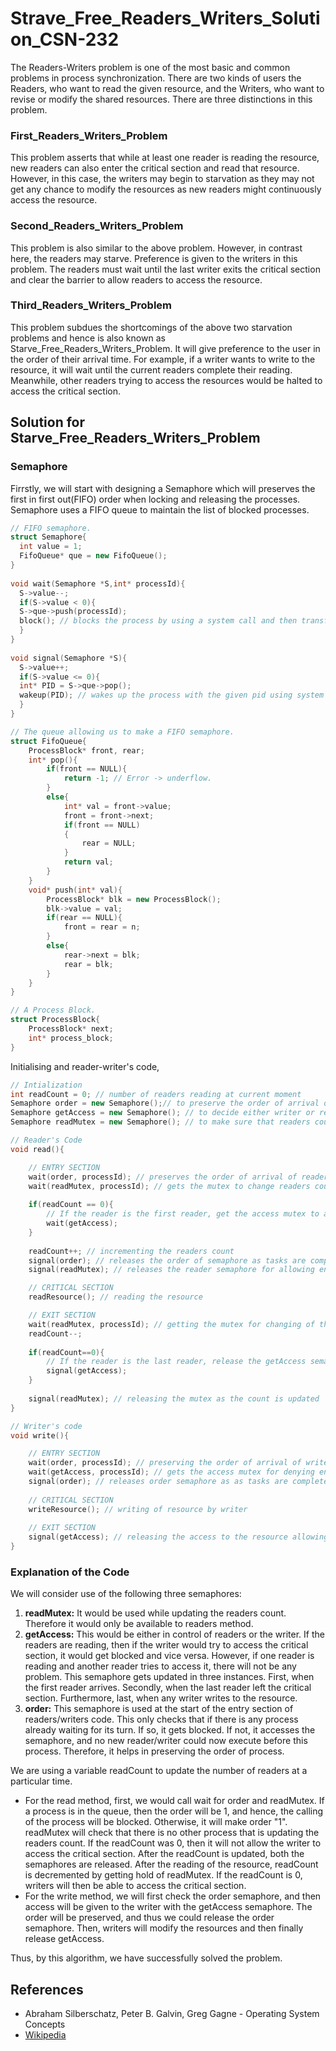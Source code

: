 # Strave_Free_Readers_Writers_Solution_CSN-232
The Readers-Writers problem is one of the most basic and common problems in process synchronization. There are two kinds of users the Readers, who want to read the given resource, and the Writers, who want to revise or modify the shared resources. There are three distinctions in this problem.

### First_Readers_Writers_Problem
This problem asserts that while at least one reader is reading the resource, new readers can also enter the critical section and read that resource. However, in this case, the writers may begin to starvation as they may not get any chance to modify the resources as new readers might continuously access the resource.

### Second_Readers_Writers_Problem
This problem is also similar to the above problem. However, in contrast here, the readers may starve. Preference is given to the writers in this problem. The readers must wait until the last writer exits the critical section and clear the barrier to allow readers to access the resource.

### Third_Readers_Writers_Problem
This problem subdues the shortcomings of the above two starvation problems and hence is also known as Starve_Free_Readers_Writers_Problem. It will give preference to the user in the order of their arrival time. For example, if a writer wants to write to the resource, it will wait until the current readers complete their reading. Meanwhile, other readers trying to access the resources would be halted to access the critical section.

## Solution for Starve_Free_Readers_Writers_Problem

### Semaphore
Firrstly, we will start with designing a Semaphore which will preserves the first in first out(FIFO) order when locking and releasing the processes. Semaphore uses a FIFO queue to maintain the list of blocked processes.

```cpp
// FIFO semaphore.
struct Semaphore{
  int value = 1;
  FifoQueue* que = new FifoQueue();
}
    
void wait(Semaphore *S,int* processId){
  S->value--;
  if(S->value < 0){
  S->que->push(processId);
  block(); // blocks the process by using a system call and then transfers it to the waiting queue. The process remains in the waiting queue until its waken up by the wakeup() system call
  }
}
    
void signal(Semaphore *S){
  S->value++;
  if(S->value <= 0){
  int* PID = S->que->pop();
  wakeup(PID); // wakes up the process with the given pid using system calls
  }
}

// The queue allowing us to make a FIFO semaphore.
struct FifoQueue{
    ProcessBlock* front, rear;
    int* pop(){
        if(front == NULL){
            return -1; // Error -> underflow.
        }
        else{
            int* val = front->value;
            front = front->next;
            if(front == NULL)
            {
                rear = NULL;
            }
            return val;
        }
    }
    void* push(int* val){
        ProcessBlock* blk = new ProcessBlock();
        blk->value = val;
        if(rear == NULL){
            front = rear = n;
        }
        else{
            rear->next = blk;
            rear = blk;
        }
    }
}

// A Process Block.
struct ProcessBlock{
    ProcessBlock* next;
    int* process_block;
}
```
Initialising and reader-writer's code,
``` cpp
// Intialization
int readCount = 0; // number of readers reading at current moment
Semaphore order = new Semaphore();// to preserve the order of arrival of readers and writers
Semaphore getAccess = new Semaphore(); // to decide either writer or reader has access to the critical section
Semaphore readMutex = new Semaphore(); // to make sure that readers count can be changed only by one reader at a time

// Reader's Code
void read(){

    // ENTRY SECTION
    wait(order, processId); // preserves the order of arrival of readers and writers
    wait(readMutex, processId); // gets the mutex to change readers count
    
    if(readCount == 0){
        // If the reader is the first reader, get the access mutex to avoid entry to writer while current readers are reading
        wait(getAccess);
    }
    
    readCount++; // incrementing the readers count
    signal(order); // releases the order of semaphore as tasks are completed
    signal(readMutex); // releases the reader semaphore for allowing entry to other readers

    // CRITICAL SECTION
    readResource(); // reading the resource

    // EXIT SECTION
    wait(readMutex, processId); // getting the mutex for changing of the readers count
    readCount--;
    
    if(readCount==0){
        // If the reader is the last reader, release the getAccess semaphore allowing the writers to gain access
        signal(getAccess);
    }
    
    signal(readMutex); // releasing the mutex as the count is updated
}

// Writer's code
void write(){

    // ENTRY SECTION
    wait(order, processId); // preserving the order of arrival of writers and readers
    wait(getAccess, processId); // gets the access mutex for denying entry to readers while writing
    signal(order); // releases order semaphore as as tasks are completed
    
    // CRITICAL SECTION
    writeResource(); // writing of resource by writer
    
    // EXIT SECTION
    signal(getAccess); // releasing the access to the resource allowing other users to get entry
}
```

### Explanation of the Code
We will consider use of the following three semaphores:
1. **readMutex:** It would be used while updating the readers count. Therefore it would only be available to readers method.
2. **getAccess:** This would be either in control of readers or the writer. If the readers are reading, then if the writer would try to access the critical section, it would get blocked and vice versa. However, if one reader is reading and another reader tries to access it, there will not be any problem. This semaphore gets updated in three instances. First, when the first reader arrives. Secondly, when the last reader left the critical section. Furthermore, last, when any writer writes to the resource.
3. **order:** This semaphore is used at the start of the entry section of readers/writers code. This only checks that if there is any process already waiting for its turn. If so, it gets blocked. If not, it accesses the semaphore, and no new reader/writer could now execute before this process. Therefore, it helps in preserving the order of process.

We are using a variable readCount to update the number of readers at a particular time.

* For the read method, first, we would call wait for order and readMutex. If a process is in the queue, then the order will be 1, and hence, the calling of the process will be blocked. Otherwise, it will make order "1". readMutex will check that there is no other process that is updating the readers count. If the readCount was 0, then it will not allow the writer to access the critical section. After the readCount is updated, both the semaphores are released. After the reading of the resource, readCount is decremented by getting hold of readMutex. If the readCount is 0, writers will then be able to access the critical section.
* For the write method, we will first check the order semaphore, and then access will be given to the writer with the getAccess semaphore. The order will be preserved, and thus we could release the order semaphore. Then, writers will modify the resources and then finally release getAccess.

Thus, by this algorithm, we have successfully solved the problem.

## References
- Abraham Silberschatz, Peter B. Galvin, Greg Gagne - Operating System Concepts
- [Wikipedia](https://en.wikipedia.org/wiki/Readers%E2%80%93writers_problem)
